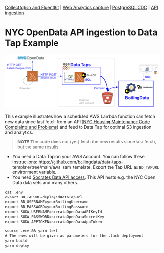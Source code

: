 [Collect(d)ion and FluentBit](https://github.com/boilingdata/data-taps-fluentbit-example) | [Web Analytics capture](https://github.com/boilingdata/data-taps-webanalytics-example) | [PostgreSQL CDC](https://github.com/boilingdata/data-taps-postgres-cdc) | [API ingestion](https://github.com/boilingdata/data-taps-socrataOpenData-example)

# NYC OpenData API ingestion to Data Tap Example

<p align="center">
  <img src="img/nycod-example.png" title="simple architecture">
</p>

This example illustrates how a scheduled AWS Lambda function can fetch new data since last fetch from an API ([NYC Housing Maintenance Code Complaints and Problems](https://dev.socrata.com/foundry/data.cityofnewyork.us/ygpa-z7cr)) and feed to Data Tap for optimal S3 ingestion and analytics.

> **NOTE** The code does not (yet) fetch the new results since last fetch, but the same results.

- You need a Data Tap on your AWS Account. You can follow these instructions: https://github.com/boilingdata/data-taps-template/tree/main/aws_sam_template. Export the Tap URL as `BD_TAPURL` environment variable.
- You need [Socrates Data API access](https://data.cityofnewyork.us/profile/edit/developer_settings). This API hosts e.g. the NYC Open Data data sets and many others.

```shell
cat .env
export BD_TAPURL=deployedDataTapUrl
export BD_USERNAME=yourBoilingUsername
export BD_PASSWORD=yourBoilingPassword
export SODA_USERNAME=socrataOpenDataAPIKeyId
export SODA_PASSWORD=socrataOpenDataSecretKey
export SODA_APPTOKEN=socrataOpenDataAppToken
```

```shell
source .env && yarn test
# The envs will be given as parameters for the stack deployment
yarn build
yarn deploy
```
